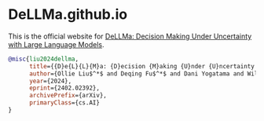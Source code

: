 # DeLLMa.github.io

This is the official website for [DeLLMa: Decision Making Under Uncertainty with Large Language Models](https://arxiv.org/abs/2402.02392).

```bibtex
@misc{liu2024dellma,
      title={{D}e{L}{L}{M}a: {D}ecision {M}aking {U}nder {U}ncertainty with {L}arge {L}anguage {M}odels},
      author={Ollie Liu$^*$ and Deqing Fu$^*$ and Dani Yogatama and Willie Neiswanger},
      year={2024},
      eprint={2402.02392},
      archivePrefix={arXiv},
      primaryClass={cs.AI}
}
```
